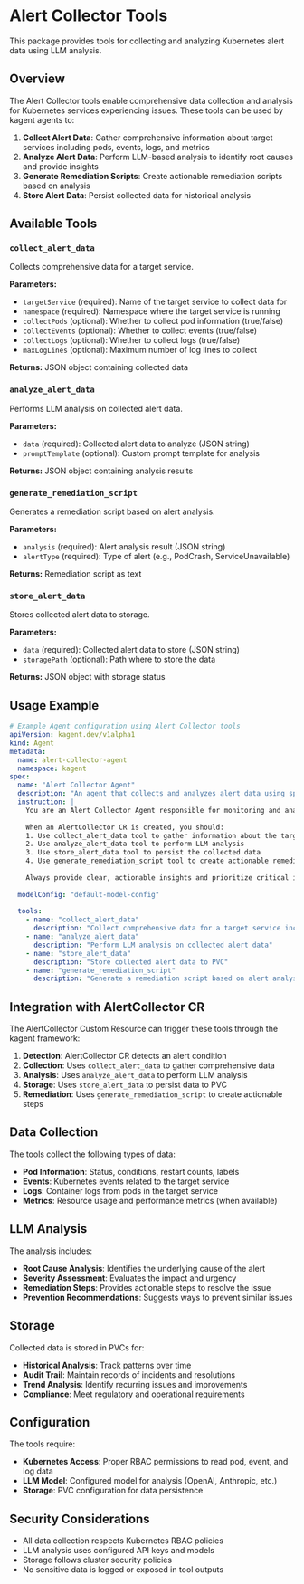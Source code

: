 # Alert Collector Tools

This package provides tools for collecting and analyzing Kubernetes alert data using LLM analysis.

## Overview

The Alert Collector tools enable comprehensive data collection and analysis for Kubernetes services experiencing issues. These tools can be used by kagent agents to:

1. **Collect Alert Data**: Gather comprehensive information about target services including pods, events, logs, and metrics
2. **Analyze Alert Data**: Perform LLM-based analysis to identify root causes and provide insights
3. **Generate Remediation Scripts**: Create actionable remediation scripts based on analysis
4. **Store Alert Data**: Persist collected data for historical analysis

## Available Tools

### `collect_alert_data`
Collects comprehensive data for a target service.

**Parameters:**
- `targetService` (required): Name of the target service to collect data for
- `namespace` (required): Namespace where the target service is running
- `collectPods` (optional): Whether to collect pod information (true/false)
- `collectEvents` (optional): Whether to collect events (true/false)
- `collectLogs` (optional): Whether to collect logs (true/false)
- `maxLogLines` (optional): Maximum number of log lines to collect

**Returns:** JSON object containing collected data

### `analyze_alert_data`
Performs LLM analysis on collected alert data.

**Parameters:**
- `data` (required): Collected alert data to analyze (JSON string)
- `promptTemplate` (optional): Custom prompt template for analysis

**Returns:** JSON object containing analysis results

### `generate_remediation_script`
Generates a remediation script based on alert analysis.

**Parameters:**
- `analysis` (required): Alert analysis result (JSON string)
- `alertType` (required): Type of alert (e.g., PodCrash, ServiceUnavailable)

**Returns:** Remediation script as text

### `store_alert_data`
Stores collected alert data to storage.

**Parameters:**
- `data` (required): Collected alert data to store (JSON string)
- `storagePath` (optional): Path where to store the data

**Returns:** JSON object with storage status

## Usage Example

```yaml
# Example Agent configuration using Alert Collector tools
apiVersion: kagent.dev/v1alpha1
kind: Agent
metadata:
  name: alert-collector-agent
  namespace: kagent
spec:
  name: "Alert Collector Agent"
  description: "An agent that collects and analyzes alert data using specialized tools"
  instruction: |
    You are an Alert Collector Agent responsible for monitoring and analyzing Kubernetes alerts.
    
    When an AlertCollector CR is created, you should:
    1. Use collect_alert_data tool to gather information about the target service
    2. Use analyze_alert_data tool to perform LLM analysis
    3. Use store_alert_data tool to persist the collected data
    4. Use generate_remediation_script tool to create actionable remediation steps
    
    Always provide clear, actionable insights and prioritize critical issues.
  
  modelConfig: "default-model-config"
  
  tools:
    - name: "collect_alert_data"
      description: "Collect comprehensive data for a target service including pods, events, logs, and metrics"
    - name: "analyze_alert_data"
      description: "Perform LLM analysis on collected alert data"
    - name: "store_alert_data"
      description: "Store collected alert data to PVC"
    - name: "generate_remediation_script"
      description: "Generate a remediation script based on alert analysis"
```

## Integration with AlertCollector CR

The AlertCollector Custom Resource can trigger these tools through the kagent framework:

1. **Detection**: AlertCollector CR detects an alert condition
2. **Collection**: Uses `collect_alert_data` to gather comprehensive data
3. **Analysis**: Uses `analyze_alert_data` to perform LLM analysis
4. **Storage**: Uses `store_alert_data` to persist data to PVC
5. **Remediation**: Uses `generate_remediation_script` to create actionable steps

## Data Collection

The tools collect the following types of data:

- **Pod Information**: Status, conditions, restart counts, labels
- **Events**: Kubernetes events related to the target service
- **Logs**: Container logs from pods in the target service
- **Metrics**: Resource usage and performance metrics (when available)

## LLM Analysis

The analysis includes:

- **Root Cause Analysis**: Identifies the underlying cause of the alert
- **Severity Assessment**: Evaluates the impact and urgency
- **Remediation Steps**: Provides actionable steps to resolve the issue
- **Prevention Recommendations**: Suggests ways to prevent similar issues

## Storage

Collected data is stored in PVCs for:

- **Historical Analysis**: Track patterns over time
- **Audit Trail**: Maintain records of incidents and resolutions
- **Trend Analysis**: Identify recurring issues and improvements
- **Compliance**: Meet regulatory and operational requirements

## Configuration

The tools require:

- **Kubernetes Access**: Proper RBAC permissions to read pod, event, and log data
- **LLM Model**: Configured model for analysis (OpenAI, Anthropic, etc.)
- **Storage**: PVC configuration for data persistence

## Security Considerations

- All data collection respects Kubernetes RBAC policies
- LLM analysis uses configured API keys and models
- Storage follows cluster security policies
- No sensitive data is logged or exposed in tool outputs 